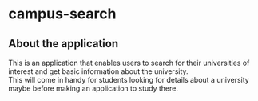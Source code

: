# campus-search

## About the application
This is an application that enables users to search for their universities of interest and get basic information about the university.    
This will come in handy for students looking for details about a university maybe before making an application to study there.

